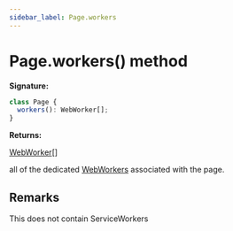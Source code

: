 ```yaml
---
sidebar_label: Page.workers
---
```


# Page.workers() method

**Signature:**

```typescript
class Page {
  workers(): WebWorker[];
}
```

**Returns:**

[WebWorker](./puppeteer.webworker.md)\[\]

all of the dedicated
[WebWorkers](https://developer.mozilla.org/en-US/docs/Web/API/Web_Workers_API)
associated with the page.

## Remarks

This does not contain ServiceWorkers

